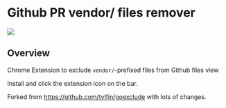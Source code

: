 # Github PR vendor/ files remover

![](./images/gopher.png)

## Overview

Chrome Extension to exclude `vendor/`-prefixed files from Github files view

Install and click the extension icon on the bar.

Forked from https://github.com/tylfin/goexclude with lots of changes.

